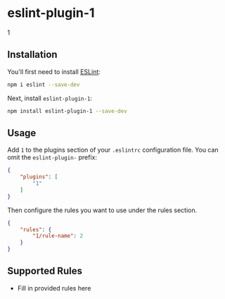 # eslint-plugin-1

1

## Installation

You'll first need to install [ESLint](https://eslint.org/):

```sh
npm i eslint --save-dev
```

Next, install `eslint-plugin-1`:

```sh
npm install eslint-plugin-1 --save-dev
```

## Usage

Add `1` to the plugins section of your `.eslintrc` configuration file. You can omit the `eslint-plugin-` prefix:

```json
{
    "plugins": [
        "1"
    ]
}
```


Then configure the rules you want to use under the rules section.

```json
{
    "rules": {
        "1/rule-name": 2
    }
}
```

## Supported Rules

* Fill in provided rules here


